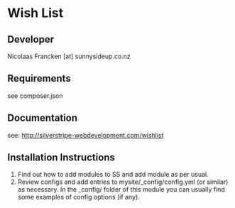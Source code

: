Wish List
================================================================================

Developer
-----------------------------------------------
Nicolaas Francken [at] sunnysideup.co.nz

Requirements
-----------------------------------------------
see composer.json

Documentation
-----------------------------------------------
see:
http://silverstripe-webdevelopment.com/wishlist




Installation Instructions
-----------------------------------------------
1. Find out how to add modules to SS and add module as per usual.
2. Review configs and add entries to mysite/_config/config.yml
(or similar) as necessary.
In the _config/ folder of this module
you can usually find some examples of config options (if any).






